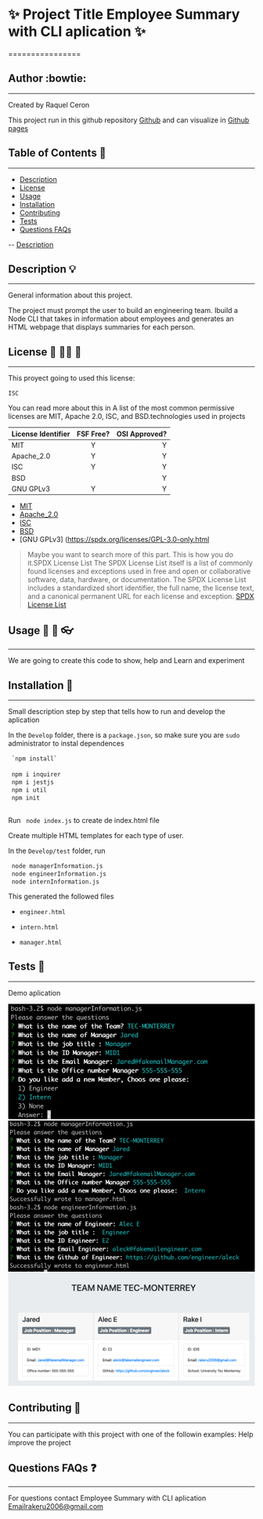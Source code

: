 
# :sparkles: Project Title  Employee Summary with CLI aplication  :sparkles:
================
## Author :bowtie:
***

Created by Raquel Ceron

This project  run in this github repository [Github](https://github.com/rakeru2006/10EmployeeSummary)
and can visualize in [Github pages](https://rakeru2006.github.io/10EmployeeSummary/)


## Table of Contents :pushpin:
*** 
  - [Description](#description)
  - [License](#license)
  - [Usage](#usage)
  - [Installation](#installation)
  - [Contributing](#contributing)
  - [Tests](#tests)
  - [Questions FAQs](#questions-faqs)

 -- [Description](#contents)


## Description  :bulb:
  ***
  General information about this project.

  The project must prompt the user to build an engineering team. Ibuild a Node CLI that takes in information about employees and generates an HTML webpage that displays summaries for each person.
  
## License :cop: :guardsman: :key:
  ***
  This proyect going to used this license:
  ~~~
  ISC
  ~~~

  You can read more about this in
  A list of the most common permissive licenses are MIT, Apache 2.0, ISC, and BSD.technologies used in projects
  
  | License Identifier| FSF Free? | OSI Approved? |
  |:--------------|:-------------:|--------------:|
  | MIT| Y | Y|
  | Apache_2.0 | Y | Y|
  | ISC | Y | Y |
  | BSD |  | Y |
  | GNU GPLv3 | Y | Y |
 
  
  * [MIT](https://spdx.org/licenses/MIT.html)
  * [Apache_2.0 ](https://spdx.org/licenses/Apache-2.0.html)
  * [ISC](https://spdx.org/licenses/ISC.html)
  * [BSD](https://spdx.org/licenses/BSD-1-Clause.html)
  * [GNU GPLv3] (https://spdx.org/licenses/GPL-3.0-only.html
  
  > Maybe you want to search more of this part.
  > This is how you do it.SPDX License List
  > The SPDX License List itself is a list of commonly found licenses and
  > exceptions used in free and open or collaborative software, data, hardware,
  > or documentation. The SPDX License List includes a standardized short identifier,
  > the full name, the license text, and a canonical
  > permanent URL for each license and exception.
  > [SPDX License List](https://spdx.org/licenses/)
    
    
## Usage :speech_balloon:  :hammer: :eyeglasses: 
  ***
We are going to create this code to show, help and Learn and experiment

## Installation :feet:
***

Small description step by step that tells how to run and develop the aplication 

In the `Develop` folder, there is a `package.json`, so make sure you are `sudo` administrator to instal dependences 

```
 `npm install`
 
 npm i inquirer
 npm i jestjs
 npm i util
 npm init 
 
```

Run ` node index.js` to create de index.html file 

Create multiple HTML templates for each type of user. 

In the `Develop/test` folder, run
```
 node managerInformation.js
 node engineerInformation.js
 node internInformation.js

```
This generated the followed files 

  * `engineer.html`
  
  * `intern.html`
  
  * `manager.html`


## Tests :eyes: 
***

Demo aplication



![demo1](https://github.com/rakeru2006/10EmployeeSummary/blob/master/managerinf.png)
![demo2](https://github.com/rakeru2006/10EmployeeSummary/blob/master/information.png)
![demo3](https://github.com/rakeru2006/10EmployeeSummary/blob/master/demofin.png)

## Contributing  :man_with_gua_pi_mao:
***
You can participate with this project with one of the followin examples: 
 Help improve the project


## Questions FAQs :question:
***

For questions contact Employee Summary with CLI aplication
Emailrakeru2006@gmail.com



 
    
